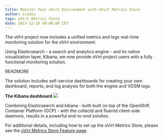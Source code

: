 ```yaml
---
title: Monitor Your oVirt Environment with oVirt Metrics Store
author: sradco
tags: oVirt Metrics Store
date: 2017-12-18 09:00:00 CET
---
```


The oVirt project now includes a unified metrics and logs real-time monitoring solution for the oVirt environment.

Using Elasticsearch - a search and analytics engine - and its native visualization layer, Kibana, we now provide oVirt project users with a fully functional monitoring solution.

READMORE

The solution includes self-service dashboards for creating your own dashboard, reports, and log analysis for both the engine and VDSM logs.

**The Kibana dashboard**
![](/images/Kibana_dashboard.png)

Combining Elasticsearch and kibana - both built on top of the OpenShift Container Platform (OCP) - with the collectd and fluentd client-side daemons, results in a powerful end-to-end solution.

For additional details, including how to set up the oVirt Metrics Store, please see the [oVirt Metrics Store Feature page](/develop/release-management/features/metrics/metrics-store/).
